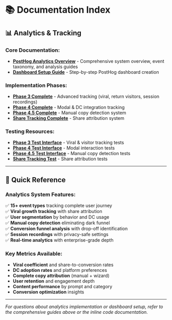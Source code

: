 # 📚 Documentation Index

## 📊 **Analytics & Tracking**

### **Core Documentation:**
- **[PostHog Analytics Overview](initiatives/posthog-analytics-overview.md)** - Comprehensive system overview, event taxonomy, and analysis guides
- **[Dashboard Setup Guide](initiatives/posthog-dashboard-setup.md)** - Step-by-step PostHog dashboard creation

### **Implementation Phases:**
- **[Phase 3 Complete](../PHASE_3_COMPLETE.md)** - Advanced tracking (viral, return visitors, session recordings)
- **[Phase 4 Complete](../PHASE_4_COMPLETE.md)** - Modal & DC integration tracking  
- **[Phase 4.5 Complete](../PHASE_4.5_COMPLETE.md)** - Manual copy detection system
- **[Share Tracking Complete](../SHARE_TRACKING_COMPLETE.md)** - Share attribution system

### **Testing Resources:**
- **[Phase 3 Test Interface](../test-phase3-tracking.html)** - Viral & visitor tracking tests
- **[Phase 4 Test Interface](../test-phase4-modal-tracking.html)** - Modal interaction tests
- **[Phase 4.5 Test Interface](../test-phase4.5-manual-copy.html)** - Manual copy detection tests
- **[Share Tracking Test](../test-share-tracking.html)** - Share attribution tests

---

## 🎯 **Quick Reference**

### **Analytics System Features:**
✅ **15+ event types** tracking complete user journey  
✅ **Viral growth tracking** with share attribution  
✅ **User segmentation** by behavior and DC usage  
✅ **Manual copy detection** eliminating dark funnel  
✅ **Conversion funnel analysis** with drop-off identification  
✅ **Session recordings** with privacy-safe settings  
✅ **Real-time analytics** with enterprise-grade depth  

### **Key Metrics Available:**
- **Viral coefficient** and share-to-conversion rates
- **DC adoption rates** and platform preferences  
- **Complete copy attribution** (manual + wizard)
- **User retention** and engagement depth
- **Content performance** by prompt and category
- **Conversion optimization** insights

---

*For questions about analytics implementation or dashboard setup, refer to the comprehensive guides above or the inline code documentation.*